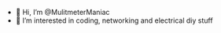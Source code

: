- 👋 Hi, I’m @MulitmeterManiac
- 👀 I’m interested in coding, networking and electrical diy stuff


<!---
MulitmeterManiac/MulitmeterManiac is a ✨ special ✨ repository because its `README.md` (this file) appears on your GitHub profile.
You can click the Preview link to take a look at your changes.
--->
